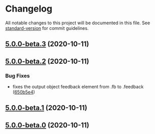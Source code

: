 # Changelog

All notable changes to this project will be documented in this file. See [standard-version](https://github.com/conventional-changelog/standard-version) for commit guidelines.

## [5.0.0-beta.3](https://github.com/trichards57/zxcvbn/compare/v5.0.0-beta.2...v5.0.0-beta.3) (2020-10-11)

## [5.0.0-beta.2](https://github.com/trichards57/zxcvbn/compare/v5.0.0-beta.1...v5.0.0-beta.2) (2020-10-11)


### Bug Fixes

* fixes the output object feedback element from .fb to .feedback ([650b5e4](https://github.com/trichards57/zxcvbn/commit/650b5e4f07e03c7c4eb3371690fb30bdac7044f0))

## [5.0.0-beta.1](https://github.com/trichards57/zxcvbn/compare/v5.0.0-beta.0...v5.0.0-beta.1) (2020-10-11)

## [5.0.0-beta.0](https://github.com/trichards57/zxcvbn/compare/v4.4.2...v5.0.0-beta.0) (2020-10-11)
